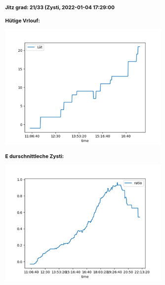 ### Jitz grad: 21/33 (Zysti, 2022-01-04 17:29:00

### Hütige Vrlouf:
![Graph](Today.png)

### E durschnittleche Zysti:
![Graph](Zysti.png)